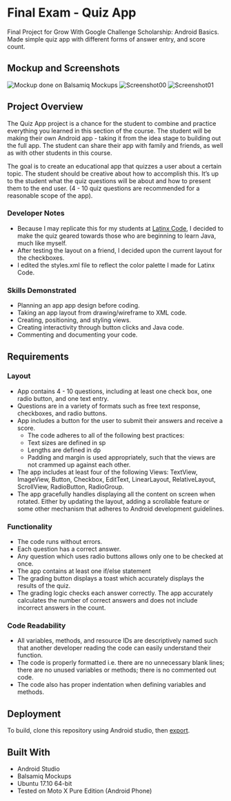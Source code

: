 # Final Exam - Quiz App
Final Project for Grow With Google Challenge Scholarship: Android Basics. Made simple quiz app with different forms of answer entry, and score count.

## Mockup and Screenshots
![Mockup done on Balsamiq Mockups](https://github.com/antoniogarciaiii/Google-Challenge-Final-Exam/raw/part2/New%20Mockup%201.png)
![Screenshot00](https://github.com/antoniogarciaiii/Google-Challenge-Final-Exam/raw/part2/Screenshot_20180418-172703.png)
![Screenshot01](https://github.com/antoniogarciaiii/Google-Challenge-Final-Exam/raw/part2/Screenshot_20180418-172658.png)


## Project Overview
The Quiz App project is a chance for the student to combine and practice everything you learned in this section of the course. The student will be making their own Android app - taking it from the idea stage to building out the full app. The student can share their app with family and friends, as well as with other students in this course.

The goal is to create an educational app that quizzes a user about a certain topic. The student should be creative about how to accomplish this. It’s up to the student what the quiz questions will be about and how to present them to the end user. (4 - 10 quiz questions are recommended for a reasonable scope of the app).

### Developer Notes
* Because I may replicate this for my students at [Latinx Code](http://latinxcode.com), I decided to make the quiz geared towards those who are beginning to learn Java, much like myself.
* After testing the layout on a friend, I decided upon the current layout for the checkboxes. 
* I edited the styles.xml file to reflect the color palette I made for Latinx Code.

### Skills Demonstrated

* Planning an app app design before coding.
* Taking an app layout from drawing/wireframe to XML code.
* Creating, positioning, and styling views.
* Creating interactivity through button clicks and Java code.
* Commenting and documenting your code.

## Requirements

### Layout
* App contains 4 - 10 questions, including at least one check box, one radio button, and one text entry.
* Questions are in a variety of formats such as free text response, checkboxes, and radio buttons.
* App includes a button for the user to submit their answers and receive a score.
  * The code adheres to all of the following best practices:
  * Text sizes are defined in sp
  * Lengths are defined in dp
  * Padding and margin is used appropriately, such that the views are not crammed up against each other.
* The app includes at least four of the following Views: TextView, ImageView, Button, Checkbox, EditText, LinearLayout, RelativeLayout, ScrollView, RadioButton, RadioGroup.
* The app gracefully handles displaying all the content on screen when rotated. Either by updating the layout, adding a scrollable feature or some other mechanism that adheres to Android development guidelines.

### Functionality
* The code runs without errors.
* Each question has a correct answer.
* Any question which uses radio buttons allows only one to be checked at once.
* The app contains at least one if/else statement
* The grading button displays a toast which accurately displays the results of the quiz.
* The grading logic checks each answer correctly. The app accurately calculates the number of correct answers and does not include incorrect answers in the count.

### Code Readability
* All variables, methods, and resource IDs are descriptively named such that another developer reading the code can easily understand their function.
* The code is properly formatted i.e. there are no unnecessary blank lines; there are no unused variables or methods; there is no commented out code.
* The code also has proper indentation when defining variables and methods.

## Deployment

To build, clone this repository using Android studio, then [export](https://stackoverflow.com/questions/16622843/how-do-i-export-a-project-in-the-android-studio).

## Built With

* Android Studio
* Balsamiq Mockups
* Ubuntu 17.10 64-bit
* Tested on Moto X Pure Edition (Android Phone)
